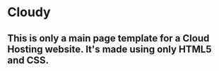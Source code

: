 # Cloudy

## This is only a main page template for a Cloud Hosting website. It's made using only HTML5 and CSS.
